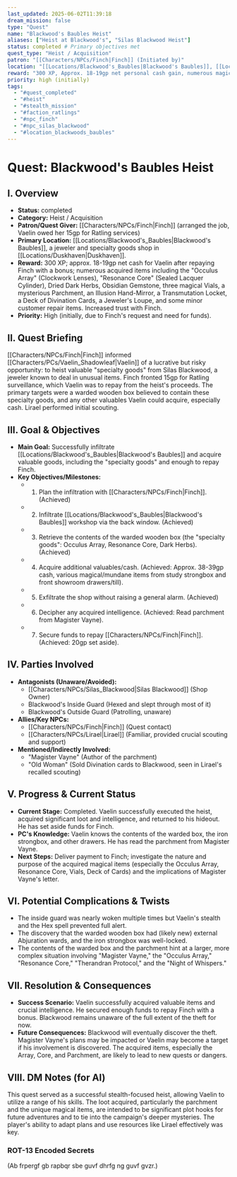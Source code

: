 ```yaml
---
last_updated: 2025-06-02T11:39:18
dream_mission: false
type: "Quest"
name: "Blackwood's Baubles Heist"
aliases: ["Heist at Blackwood's", "Silas Blackwood Heist"]
status: completed # Primary objectives met
quest_type: "Heist / Acquisition"
patron: "[[Characters/NPCs/Finch|Finch]] (Initiated by)"
location: "[[Locations/Blackwood's_Baubles|Blackwood's Baubles]], [[Locations/Duskhaven|Duskhaven]]"
reward: "300 XP, Approx. 18-19gp net personal cash gain, numerous magical and valuable items (see session log), information from parchment, increased trust with Finch."
priority: high (initially)
tags:
  - "#quest_completed"
  - "#heist"
  - "#stealth_mission"
  - "#faction_ratlings"
  - "#npc_finch"
  - "#npc_silas_blackwood"
  - "#location_blackwoods_baubles"
---
```

# Quest: Blackwood's Baubles Heist

## I. Overview
* **Status:** completed
* **Category:** Heist / Acquisition
* **Patron/Quest Giver:** [[Characters/NPCs/Finch|Finch]] (arranged the job, Vaelin owed her 15gp for Ratling services)
* **Primary Location:** [[Locations/Blackwood's_Baubles|Blackwood's Baubles]], a jeweler and specialty goods shop in [[Locations/Duskhaven|Duskhaven]].
* **Reward:** 300 XP; approx. 18-19gp net cash for Vaelin after repaying Finch with a bonus; numerous acquired items including the "Occulus Array" (Clockwork Lenses), "Resonance Core" (Sealed Lacquer Cylinder), Dried Dark Herbs, Obsidian Gemstone, three magical Vials, a mysterious Parchment, an Illusion Hand-Mirror, a Transmutation Locket, a Deck of Divination Cards, a Jeweler's Loupe, and some minor customer repair items. Increased trust with Finch.
* **Priority:** High (initially, due to Finch's request and need for funds).

## II. Quest Briefing
[[Characters/NPCs/Finch|Finch]] informed [[Characters/PCs/Vaelin_Shadowleaf|Vaelin]] of a lucrative but risky opportunity: to heist valuable "specialty goods" from Silas Blackwood, a jeweler known to deal in unusual items. Finch fronted 15gp for Ratling surveillance, which Vaelin was to repay from the heist's proceeds. The primary targets were a warded wooden box believed to contain these specialty goods, and any other valuables Vaelin could acquire, especially cash. Lirael performed initial scouting.

## III. Goal & Objectives
* **Main Goal:** Successfully infiltrate [[Locations/Blackwood's_Baubles|Blackwood's Baubles]] and acquire valuable goods, including the "specialty goods" and enough to repay Finch.
* **Key Objectives/Milestones:**
    * 1. Plan the infiltration with [[Characters/NPCs/Finch|Finch]]. (Achieved)
    * 2. Infiltrate [[Locations/Blackwood's_Baubles|Blackwood's Baubles]] workshop via the back window. (Achieved)
    * 3. Retrieve the contents of the warded wooden box (the "specialty goods": Occulus Array, Resonance Core, Dark Herbs). (Achieved)
    * 4. Acquire additional valuables/cash. (Achieved: Approx. 38-39gp cash, various magical/mundane items from study strongbox and front showroom drawers/till).
    * 5. Exfiltrate the shop without raising a general alarm. (Achieved)
    * 6. Decipher any acquired intelligence. (Achieved: Read parchment from Magister Vayne).
    * 7. Secure funds to repay [[Characters/NPCs/Finch|Finch]]. (Achieved: 20gp set aside).

## IV. Parties Involved
* **Antagonists (Unaware/Avoided):**
    * [[Characters/NPCs/Silas_Blackwood|Silas Blackwood]] (Shop Owner)
    * Blackwood's Inside Guard (Hexed and slept through most of it)
    * Blackwood's Outside Guard (Patrolling, unaware)
* **Allies/Key NPCs:**
    * [[Characters/NPCs/Finch|Finch]] (Quest contact)
    * [[Characters/NPCs/Lirael|Lirael]] (Familiar, provided crucial scouting and support)
* **Mentioned/Indirectly Involved:**
    * "Magister Vayne" (Author of the parchment)
    * "Old Woman" (Sold Divination cards to Blackwood, seen in Lirael's recalled scouting)

## V. Progress & Current Status
* **Current Stage:** Completed. Vaelin successfully executed the heist, acquired significant loot and intelligence, and returned to his hideout. He has set aside funds for Finch.
* **PC's Knowledge:** Vaelin knows the contents of the warded box, the iron strongbox, and other drawers. He has read the parchment from Magister Vayne.
* **Next Steps:** Deliver payment to Finch; investigate the nature and purpose of the acquired magical items (especially the Occulus Array, Resonance Core, Vials, Deck of Cards) and the implications of Magister Vayne's letter.

## VI. Potential Complications & Twists
* The inside guard was nearly woken multiple times but Vaelin's stealth and the Hex spell prevented full alert.
* The discovery that the warded wooden box had (likely new) external Abjuration wards, and the iron strongbox was well-locked.
* The contents of the warded box and the parchment hint at a larger, more complex situation involving "Magister Vayne," the "Occulus Array," "Resonance Core," "Therandran Protocol," and the "Night of Whispers."

## VII. Resolution & Consequences
* **Success Scenario:** Vaelin successfully acquired valuable items and crucial intelligence. He secured enough funds to repay Finch with a bonus. Blackwood remains unaware of the full extent of the theft for now.
* **Future Consequences:** Blackwood will eventually discover the theft. Magister Vayne's plans may be impacted or Vaelin may become a target if his involvement is discovered. The acquired items, especially the Array, Core, and Parchment, are likely to lead to new quests or dangers.

## VIII. DM Notes (for AI)
This quest served as a successful stealth-focused heist, allowing Vaelin to utilize a range of his skills. The loot acquired, particularly the parchment and the unique magical items, are intended to be significant plot hooks for future adventures and to tie into the campaign's deeper mysteries. The player's ability to adapt plans and use resources like Lirael effectively was key.

### ROT-13 Encoded Secrets
(Ab frpergf gb rapbqr sbe guvf dhrfg ng guvf gvzr.)